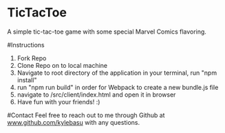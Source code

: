 # TicTacToe

A simple tic-tac-toe game with some special Marvel Comics flavoring.

#Instructions

1. Fork Repo
2. Clone Repo on to local machine
3. Navigate to root directory of the application in your terminal, run "npm install"
4. run "npm run build" in order for Webpack to create a new bundle.js file
5. navigate to /src/client/index.html and open it in browser
6. Have fun with your friends! :)

#Contact
Feel free to reach out to me through Github at www.github.com/kylebasu with any questions.